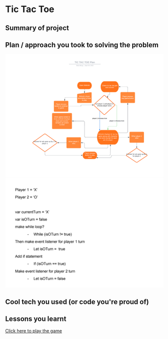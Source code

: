 # Tic Tac Toe
## Summary of project
## Plan / approach you took to solving the problem
![tictactoe](./images/Tic%20Tac%20Toe%20plan.png)
![baseplan](./images/Screen%20Shot%202022-05-02%20at%202.39.12%20am.png)
## Cool tech you used (or code you're proud of)
## Lessons you learnt

<a href="https://bmji.github.io/tic-tac-toe/">Click here to play the game</a>
